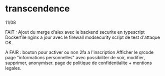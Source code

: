 # transcendence

11/08

FAIT :
  Ajout du merge d'alex avec le backend securite en typescript
  Dockerfile nginx a jour avec le firewall modsecurity
  script de test d'attaque
  OK.

A FAIR :
  bouton pour activer ou non 2fa a l'inscription
  Afficher le qrcode
  page "informations personnelles" avec possibiliter de voir, modifier, supprimer, anonymiser.
  page de politique de confidentialite + mentions legales.  
